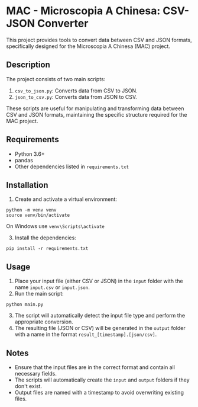 # MAC - Microscopia A Chinesa: CSV-JSON Converter

This project provides tools to convert data between CSV and JSON formats, specifically designed for the Microscopia A Chinesa (MAC) project.

## Description

The project consists of two main scripts:

1. `csv_to_json.py`: Converts data from CSV to JSON.
2. `json_to_csv.py`: Converts data from JSON to CSV.

These scripts are useful for manipulating and transforming data between CSV and JSON formats, maintaining the specific structure required for the MAC project.

## Requirements

- Python 3.6+
- pandas
- Other dependencies listed in `requirements.txt`

## Installation

1. Create and activate a virtual environment:

`python -m venv venv` <br>
`source venv/bin/activate`

On Windows use `venv\Scripts\activate`

3. Install the dependencies:

`pip install -r requirements.txt`

## Usage

1. Place your input file (either CSV or JSON) in the `input` folder with the name `input.csv` or `input.json`.
2. Run the main script:

`python main.py`

3. The script will automatically detect the input file type and perform the appropriate conversion.
4. The resulting file (JSON or CSV) will be generated in the `output` folder with a name in the format `result_[timestamp].[json/csv]`.

## Notes

- Ensure that the input files are in the correct format and contain all necessary fields.
- The scripts will automatically create the `input` and `output` folders if they don't exist.
- Output files are named with a timestamp to avoid overwriting existing files.
